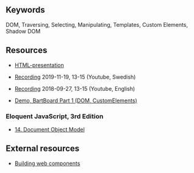 ## Keywords
DOM, Traversing, Selecting, Manipulating, Templates, Custom Elements, Shadow DOM

## Resources
- [HTML-presentation](https://rawgit.com/CS-LNU-Learning-Objects/client-side-javascript/master/lectures/02-dom/index.html)
- [Recording](https://youtu.be/svcHK7ypS_A) 2019-11-19, 13-15 (Youtube, Swedish)
- [Recording](https://youtu.be/cojikH2AoTI) 2018-09-27, 13-15 (Youtube, English)

- [Demo, BartBoard Part 1 (DOM, CustomElements)](https://youtu.be/jBLruMu5pOs)

### Eloquent JavaScript, 3rd Edition

- [14. Document Object Model](http://eloquentjavascript.net/14_dom.html)

## External resources
* [Building web components](https://developers.google.com/web/fundamentals/web-components/)

